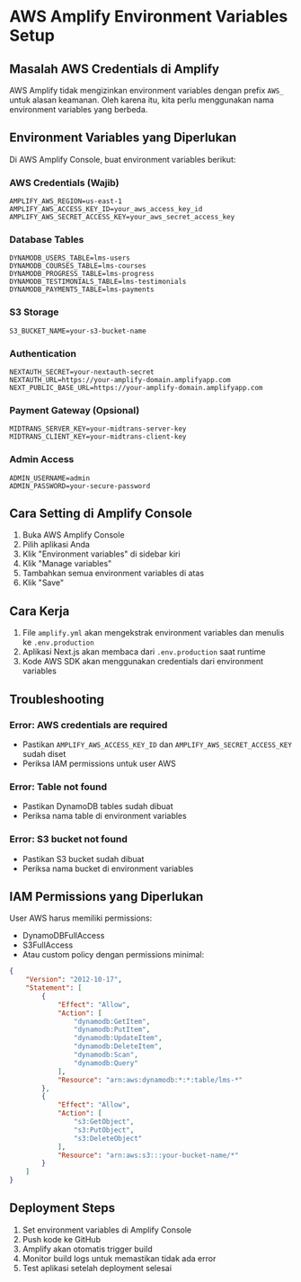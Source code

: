 # AWS Amplify Environment Variables Setup

## Masalah AWS Credentials di Amplify

AWS Amplify tidak mengizinkan environment variables dengan prefix `AWS_` untuk alasan keamanan. Oleh karena itu, kita perlu menggunakan nama environment variables yang berbeda.

## Environment Variables yang Diperlukan

Di AWS Amplify Console, buat environment variables berikut:

### AWS Credentials (Wajib)
```
AMPLIFY_AWS_REGION=us-east-1
AMPLIFY_AWS_ACCESS_KEY_ID=your_aws_access_key_id
AMPLIFY_AWS_SECRET_ACCESS_KEY=your_aws_secret_access_key
```

### Database Tables
```
DYNAMODB_USERS_TABLE=lms-users
DYNAMODB_COURSES_TABLE=lms-courses
DYNAMODB_PROGRESS_TABLE=lms-progress
DYNAMODB_TESTIMONIALS_TABLE=lms-testimonials
DYNAMODB_PAYMENTS_TABLE=lms-payments
```

### S3 Storage
```
S3_BUCKET_NAME=your-s3-bucket-name
```

### Authentication
```
NEXTAUTH_SECRET=your-nextauth-secret
NEXTAUTH_URL=https://your-amplify-domain.amplifyapp.com
NEXT_PUBLIC_BASE_URL=https://your-amplify-domain.amplifyapp.com
```

### Payment Gateway (Opsional)
```
MIDTRANS_SERVER_KEY=your-midtrans-server-key
MIDTRANS_CLIENT_KEY=your-midtrans-client-key
```

### Admin Access
```
ADMIN_USERNAME=admin
ADMIN_PASSWORD=your-secure-password
```

## Cara Setting di Amplify Console

1. Buka AWS Amplify Console
2. Pilih aplikasi Anda
3. Klik "Environment variables" di sidebar kiri
4. Klik "Manage variables"
5. Tambahkan semua environment variables di atas
6. Klik "Save"

## Cara Kerja

1. File `amplify.yml` akan mengekstrak environment variables dan menulis ke `.env.production`
2. Aplikasi Next.js akan membaca dari `.env.production` saat runtime
3. Kode AWS SDK akan menggunakan credentials dari environment variables

## Troubleshooting

### Error: AWS credentials are required
- Pastikan `AMPLIFY_AWS_ACCESS_KEY_ID` dan `AMPLIFY_AWS_SECRET_ACCESS_KEY` sudah diset
- Periksa IAM permissions untuk user AWS

### Error: Table not found
- Pastikan DynamoDB tables sudah dibuat
- Periksa nama table di environment variables

### Error: S3 bucket not found
- Pastikan S3 bucket sudah dibuat
- Periksa nama bucket di environment variables

## IAM Permissions yang Diperlukan

User AWS harus memiliki permissions:
- DynamoDBFullAccess
- S3FullAccess
- Atau custom policy dengan permissions minimal:

```json
{
    "Version": "2012-10-17",
    "Statement": [
        {
            "Effect": "Allow",
            "Action": [
                "dynamodb:GetItem",
                "dynamodb:PutItem",
                "dynamodb:UpdateItem",
                "dynamodb:DeleteItem",
                "dynamodb:Scan",
                "dynamodb:Query"
            ],
            "Resource": "arn:aws:dynamodb:*:*:table/lms-*"
        },
        {
            "Effect": "Allow",
            "Action": [
                "s3:GetObject",
                "s3:PutObject",
                "s3:DeleteObject"
            ],
            "Resource": "arn:aws:s3:::your-bucket-name/*"
        }
    ]
}
```

## Deployment Steps

1. Set environment variables di Amplify Console
2. Push kode ke GitHub
3. Amplify akan otomatis trigger build
4. Monitor build logs untuk memastikan tidak ada error
5. Test aplikasi setelah deployment selesai
